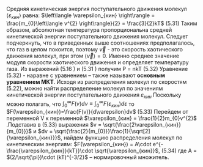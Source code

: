 Средняя кинетическая энергия поступательного движения молекул  $\left\langle \varepsilon_{кин} \right\rangle$ равна:
 $\left\langle \varepsilon_{кин} \right\rangle = \frac{m_{0}\left\langle v^{2} \right\rangle}{2} = \frac{3}{2}kT$           (5.31)
Таким образом, абсолютная температура пропорциональна средней кинетической энергии поступательного движения молекул. Следует подчеркнуть, что в приведенных выше соотношениях предполагалось, что газ в целом покоится, поэтому $\overrightarrow{v}$ - это скорость хаотического движения молекул, при этом $\left\langle \overrightarrow{v} \right\rangle = 0$. Именно среднее значение модуля скорости хаотического движения и определяет температуру газа. 
Из выражений (5.16 ) и (5.31 ) получим
P = nkT                                   (5.32)
Уравнение (5.32) - наравне с уравнением – также называют **основным уравнением МКТ**.
Исходя из распределения молекул по скоростям (5.22), можно найти распределение молекул по значениям кинетической энергии поступательного движения $\varepsilon_{кин}$
Поскольку можно полагать, что
$\int_{0}^{\infty }F(v)dv \equiv\int_{0}^{\infty}F(\varepsilon_{кин})d\varepsilon$
то
$F(\varepsilon_{кин})=\frac{F(v)}{d\varepsilon}dv$                      (5.33)
Перейдем от переменной V к переменной $\varepsilon_{кин} = \frac{1}{2}m_{0}v^{2}$ .Подставив в (5.33) выражения
$v = \sqrt{\frac{2\varepsilon_{кин}}{m_{0}}}$ и $dv = \sqrt{\frac{2}{m_{0}}}\frac{1}{\sqrt[2]{\varepsilon_{кин}}}$,
найдем функцию распределения молекул по кинетическим энергиям:
$F(\varepsilon_{кин}) = A\cdot e^{-\frac{\varepsilon_{кин}}{kT}}\cdot \sqrt{\varepsilon_{кин}}$,      (5.34)
где A = $(2/\sqrt{\pi})\cdot (kT)^{-3/2}$ – нормировочный множитель.